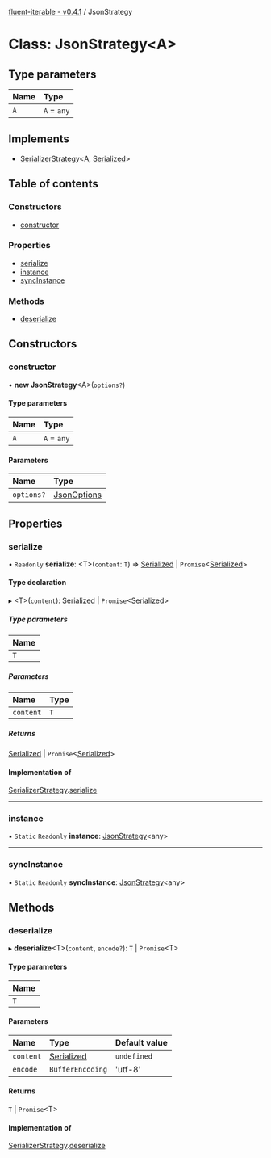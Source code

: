 [fluent-iterable - v0.4.1](../README.md) / JsonStrategy

# Class: JsonStrategy<A\>

## Type parameters

| Name | Type |
| :------ | :------ |
| `A` | `A` = `any` |

## Implements

- [SerializerStrategy](../interfaces/serializerstrategy.md)<A, [Serialized](../README.md#serialized)\>

## Table of contents

### Constructors

- [constructor](jsonstrategy.md#constructor)

### Properties

- [serialize](jsonstrategy.md#serialize)
- [instance](jsonstrategy.md#instance)
- [syncInstance](jsonstrategy.md#syncinstance)

### Methods

- [deserialize](jsonstrategy.md#deserialize)

## Constructors

### constructor

• **new JsonStrategy**<A\>(`options?`)

#### Type parameters

| Name | Type |
| :------ | :------ |
| `A` | `A` = `any` |

#### Parameters

| Name | Type |
| :------ | :------ |
| `options?` | [JsonOptions](../interfaces/jsonoptions.md) |

## Properties

### serialize

• `Readonly` **serialize**: <T\>(`content`: `T`) => [Serialized](../README.md#serialized) \| `Promise`<[Serialized](../README.md#serialized)\>

#### Type declaration

▸ <T\>(`content`): [Serialized](../README.md#serialized) \| `Promise`<[Serialized](../README.md#serialized)\>

##### Type parameters

| Name |
| :------ |
| `T` |

##### Parameters

| Name | Type |
| :------ | :------ |
| `content` | `T` |

##### Returns

[Serialized](../README.md#serialized) \| `Promise`<[Serialized](../README.md#serialized)\>

#### Implementation of

[SerializerStrategy](../interfaces/serializerstrategy.md).[serialize](../interfaces/serializerstrategy.md#serialize)

___

### instance

▪ `Static` `Readonly` **instance**: [JsonStrategy](jsonstrategy.md)<any\>

___

### syncInstance

▪ `Static` `Readonly` **syncInstance**: [JsonStrategy](jsonstrategy.md)<any\>

## Methods

### deserialize

▸ **deserialize**<T\>(`content`, `encode?`): `T` \| `Promise`<T\>

#### Type parameters

| Name |
| :------ |
| `T` |

#### Parameters

| Name | Type | Default value |
| :------ | :------ | :------ |
| `content` | [Serialized](../README.md#serialized) | `undefined` |
| `encode` | `BufferEncoding` | 'utf-8' |

#### Returns

`T` \| `Promise`<T\>

#### Implementation of

[SerializerStrategy](../interfaces/serializerstrategy.md).[deserialize](../interfaces/serializerstrategy.md#deserialize)

